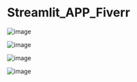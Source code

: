 # Streamlit_APP_Fiverr

![image](https://user-images.githubusercontent.com/45914161/180618731-e8c8f50f-70bb-406a-81e3-6f7174770eee.png)


![image](https://user-images.githubusercontent.com/45914161/180618723-3196a37f-e80d-4089-83e0-92bc96f29659.png)


![image](https://user-images.githubusercontent.com/45914161/180618701-605731f3-4748-4f9f-863c-bb22142f05a3.png)

![image](https://user-images.githubusercontent.com/45914161/180618714-90c5693c-0c91-4b99-92c6-34ec9aea6a35.png)

